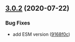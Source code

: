 ## [3.0.2](https://github.com/homer0/parserror/compare/3.0.1...3.0.2) (2020-07-22)


### Bug Fixes

* add ESM version ([9168f0c](https://github.com/homer0/parserror/commit/9168f0c564f7a092b5ba780d608032e5df39c930))
